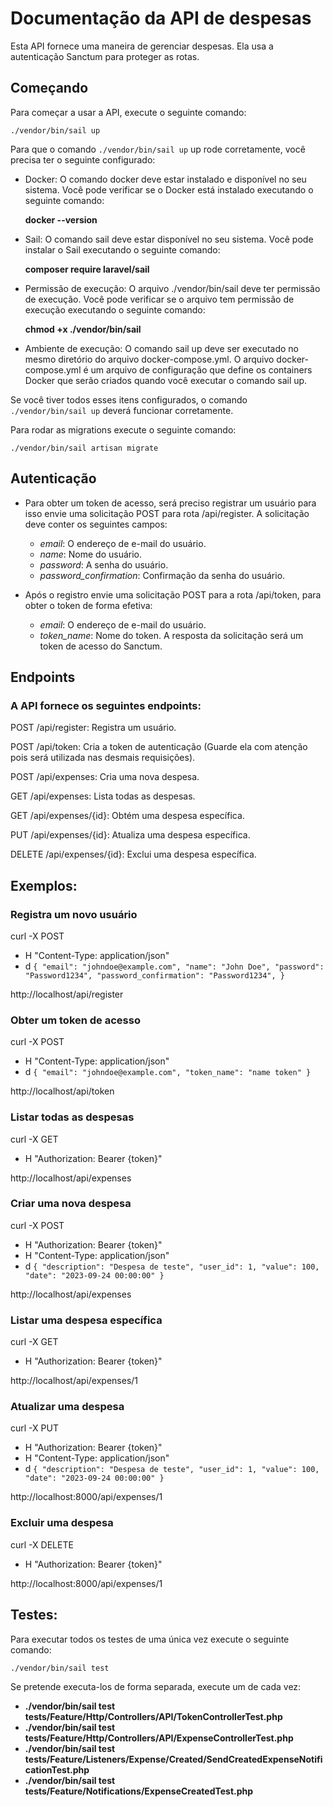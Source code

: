 # Documentação da API de despesas

Esta API fornece uma maneira de gerenciar despesas. Ela usa a autenticação Sanctum para proteger as rotas.

## Começando

Para começar a usar a API, execute o seguinte comando:

`./vendor/bin/sail up` 

Para que o comando `./vendor/bin/sail up` up rode corretamente, você precisa ter o seguinte configurado:

- Docker: O comando docker deve estar instalado e disponível no seu sistema. Você pode verificar se o Docker está instalado executando o seguinte comando: 
  
  **docker --version**

- Sail: O comando sail deve estar disponível no seu sistema. Você pode instalar o Sail executando o seguinte comando: 

  **composer require laravel/sail**

- Permissão de execução: O arquivo ./vendor/bin/sail deve ter permissão de execução. Você pode verificar se o arquivo tem permissão de execução executando o seguinte comando:

  **chmod +x ./vendor/bin/sail**

- Ambiente de execução: O comando sail up deve ser executado no mesmo diretório do arquivo docker-compose.yml. O arquivo docker-compose.yml é um arquivo de configuração que define os containers Docker que serão criados quando você executar o comando sail up.

Se você tiver todos esses itens configurados, o comando `./vendor/bin/sail up` deverá funcionar corretamente.

Para rodar as migrations execute o seguinte comando:

`./vendor/bin/sail artisan migrate` 

## Autenticação

- Para obter um token de acesso, será preciso registrar um usuário para isso envie uma solicitação POST para rota /api/register. A solicitação deve conter os seguintes campos:
    - *email*: O endereço de e-mail do usuário.
    - *name*: Nome do usuário.
    - *password*: A senha do usuário.
    - *password_confirmation*: Confirmação da senha do usuário.

- Após o registro envie uma solicitação POST para a rota /api/token, para obter o token de forma efetiva:
    - *email*: O endereço de e-mail do usuário.
    - *token_name*: Nome do token. A resposta da solicitação será um token de acesso do Sanctum.

## Endpoints

### A API fornece os seguintes endpoints:

POST /api/register: Registra um usuário. 

POST /api/token: Cria a token de autenticação (Guarde ela com atenção pois será utilizada nas desmais requisições). 

POST /api/expenses: Cria uma nova despesa.

GET /api/expenses: Lista todas as despesas. 

GET /api/expenses/{id}: Obtém uma despesa específica. 

PUT /api/expenses/{id}: Atualiza uma despesa específica. 

DELETE /api/expenses/{id}: Exclui uma despesa específica.

## Exemplos:

### Registra um novo usuário

curl -X POST

- H "Content-Type: application/json"
- d `{ "email": "johndoe@example.com", "name": "John Doe", "password": "Password1234", "password_confirmation": "Password1234", }`

http://localhost/api/register

### Obter um token de acesso

curl -X POST

- H "Content-Type: application/json"
- d `{ "email": "johndoe@example.com", "token_name": "name token" }`

http://localhost/api/token

### Listar todas as despesas

curl -X GET

- H "Authorization: Bearer {token}"

http://localhost/api/expenses

### Criar uma nova despesa

curl -X POST

- H "Authorization: Bearer {token}"
- H "Content-Type: application/json"
- d `{ "description": "Despesa de teste", "user_id": 1, "value": 100, "date": "2023-09-24 00:00:00" }`

http://localhost/api/expenses

### Listar uma despesa específica

curl -X GET

- H "Authorization: Bearer {token}"

http://localhost/api/expenses/1

### Atualizar uma despesa

curl -X PUT

- H "Authorization: Bearer {token}"
- H "Content-Type: application/json"
- d `{ "description": "Despesa de teste", "user_id": 1, "value": 100, "date": "2023-09-24 00:00:00" }`

http://localhost:8000/api/expenses/1

### Excluir uma despesa

curl -X DELETE

- H "Authorization: Bearer {token}"

http://localhost:8000/api/expenses/1

## Testes:

Para executar todos os testes de uma única vez execute o seguinte comando:

`./vendor/bin/sail test`

Se pretende executa-los de forma separada, execute um de cada vez:

- **./vendor/bin/sail test tests/Feature/Http/Controllers/API/TokenControllerTest.php**
- **./vendor/bin/sail test tests/Feature/Http/Controllers/API/ExpenseControllerTest.php**
- **./vendor/bin/sail test tests/Feature/Listeners/Expense/Created/SendCreatedExpenseNotificationTest.php**
- **./vendor/bin/sail test tests/Feature/Notifications/ExpenseCreatedTest.php**
